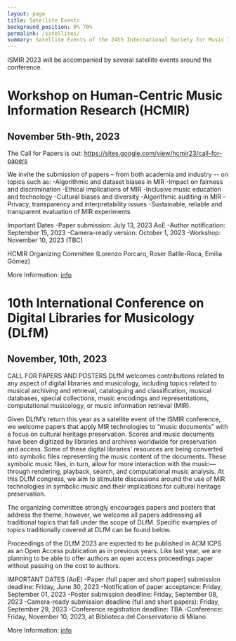 ```yaml
---
layout: page
title: Satellite Events
background_position: 0% 70%
permalink: /satellites/
summary: Satellite Events of the 24th International Society for Music Information Retrieval Conference
---
```


ISMIR 2023 will be accompanied by several satellite events around the conference.


# Workshop on Human-Centric Music Information Research (HCMIR)
## November 5th-9th, 2023

The Call for Papers is out: https://sites.google.com/view/hcmir23/call-for-papers

We invite the submission of papers – from both academia and industry -- on topics such as: 
-Algorithmic and dataset biases in MIR
-Impact on fairness and discrimination
-Ethical implications of MIR 
-Inclusive music education and technology
-Cultural biases and diversity
-Algorithmic auditing in MIR
-Privacy, transparency and interpretability issues
-Sustainable, reliable and transparent evaluation of MIR experiments

Important Dates
-Paper submission: July 13, 2023 AoE
-Author notification: September 15, 2023
-Camera-ready version: October 1, 2023
-Workshop: November 10, 2023 (TBC)


HCMIR Organizing Committee (Lorenzo Porcaro, Roser Batlle-Roca, Emilia Gómez)

More Information: [info](https://sites.google.com/view/hcmir23/)




# 10th International Conference on Digital Libraries for Musicology (DLfM)
## November, 10th, 2023

CALL FOR PAPERS AND POSTERS
DLfM welcomes contributions related to any aspect of digital libraries and musicology, including topics related to musical archiving and retrieval, cataloguing and classification, musical databases, special collections, music encodings and representations, computational musicology, or music information retrieval (MIR).

Given DLfM’s return this year as a satellite event of the ISMIR conference, we welcome papers that apply MIR technologies to “music documents” with a focus on cultural heritage preservation. Scores and music documents have been digitized by libraries and archives worldwide for preservation and access. Some of these digital libraries' resources are being converted into symbolic files representing the music content of the documents. These symbolic music files, in turn, allow for more interaction with the music—through rendering, playback, search, and computational music analysis. At this DLfM congress, we aim to stimulate discussions around the use of MIR technologies in symbolic music and their implications for cultural heritage preservation.

The organizing committee strongly encourages papers and posters that address the theme, however, we welcome all papers addressing all traditional topics that fall under the scope of DLfM. Specific examples of topics traditionally covered at DLfM can be found below.

Proceedings of the DLfM 2023 are expected to be published in ACM ICPS as an Open Access publication as in previous years. Like last year, we are planning to be able to offer authors an open access proceedings paper without passing on the cost to authors.

IMPORTANT DATES (AoE)
-Paper (full paper and short paper) submission deadline: Friday, June 30, 2023
-Notification of paper acceptance: Friday, September 01, 2023
-Poster submission deadline: Friday, September 08, 2023
-Camera-ready submission deadline (full and short papers): Friday, September 29, 2023
-Conference registration deadline: TBA
-Conference: Friday, November 10, 2023, at Biblioteca del Conservatorio di Milano

More Information: [info](https://dlfm.web.ox.ac.uk/)


